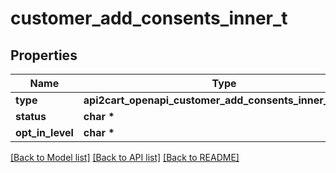 # customer_add_consents_inner_t

## Properties
Name | Type | Description | Notes
------------ | ------------- | ------------- | -------------
**type** | **api2cart_openapi_customer_add_consents_inner_TYPE_e** |  | 
**status** | **char \*** |  | 
**opt_in_level** | **char \*** |  | 

[[Back to Model list]](../README.md#documentation-for-models) [[Back to API list]](../README.md#documentation-for-api-endpoints) [[Back to README]](../README.md)


